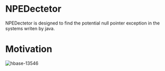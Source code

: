 # NPEDectetor
NPEDectetor is designed to find the potential null pointer exception in the systems writen by java.
# Motivation
![hbase-13546](https://github.com/lujiefsi/NPEDectetor/blob/master/hbase-13546.png)
